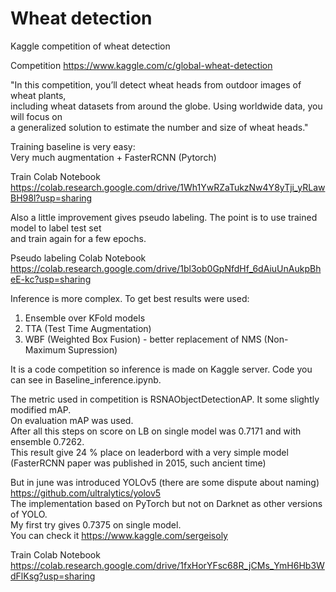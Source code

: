 # Wheat detection
Kaggle competition of wheat detection

Competition
https://www.kaggle.com/c/global-wheat-detection

"In this competition, you’ll detect wheat heads from outdoor images of wheat plants,\
including wheat datasets from around the globe. Using worldwide data, you will focus on\
a generalized solution to estimate the number and size of wheat heads."

Training baseline is very easy:\
Very much augmentation + FasterRCNN (Pytorch)

Train Colab Notebook https://colab.research.google.com/drive/1Wh1YwRZaTukzNw4Y8yTji_yRLawBH98l?usp=sharing

Also a little improvement gives pseudo labeling. The point is to use trained model to label test set \
and train again for a few epochs.

Pseudo labeling Colab Notebook https://colab.research.google.com/drive/1bl3ob0GpNfdHf_6dAiuUnAukpBheE-kc?usp=sharing

Inference is more complex. To get best results were used:
1. Ensemble over KFold models
2. TTA (Test Time Augmentation)
3. WBF (Weighted Box Fusion) - better replacement of NMS (Non-Maximum Supression)

It is a code competition so inference is made on Kaggle server. Code you can see in Baseline_inference.ipynb.

The metric used in competition is RSNAObjectDetectionAP. It some slightly modified mAP.\
On evaluation mAP was used.\
After all this steps on score on LB on single model was 0.7171 and with ensemble 0.7262.\
This result give 24 % place on leaderbord with a very simple model (FasterRCNN paper was published in 2015, such ancient time)

But in june was introduced YOLOv5 (there are some dispute about naming) https://github.com/ultralytics/yolov5 \
The implementation based on PyTorch but not on Darknet as other versions of YOLO.\
My first try gives 0.7375 on single model.\
You can check it https://www.kaggle.com/sergeisoly


Train Colab Notebook https://colab.research.google.com/drive/1fxHorYFsc68R_jCMs_YmH6Hb3WdFlKsg?usp=sharing
